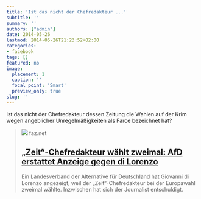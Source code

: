 ```yaml
---
title: 'Ist das nicht der Chefredakteur ...'
subtitle: ''
summary: ''
authors: ["admin"]
date: 2014-05-26
lastmod: 2014-05-26T21:23:52+02:00
categories:
- facebook
tags: []
featured: no
image:
  placement: 1
  caption: ''
  focal_point: 'Smart'
  preview_only: true
slug: ''
---
```

Ist das nicht der Chefredakteur dessen Zeitung die Wahlen auf der Krim wegen angeblicher Unregelmäßigkeiten als Farce bezeichnet hat?
> [![](https://media1.faz.net/ppmedia/aktuell/2520036899/1.2959763/facebook_teaser/zwei-paesse-zwei-stimmen.jpg)](http://www.faz.net/aktuell/politik/europawahl/zeit-chefredakteur-waehlt-zweimal-afd-erstattet-anzeige-gegen-di-lorenzo-12958192.html)
> faz.net
> ## [„Zeit“-Chefredakteur wählt zweimal: AfD erstattet Anzeige gegen di Lorenzo](http://www.faz.net/aktuell/politik/europawahl/zeit-chefredakteur-waehlt-zweimal-afd-erstattet-anzeige-gegen-di-lorenzo-12958192.html)
>
>Ein Landesverband der Alternative für Deutschland hat Giovanni di Lorenzo angezeigt, weil der „Zeit“-Chefredakteur bei der Europawahl zweimal wählte. Inzwischen hat sich der Journalist entschuldigt.

